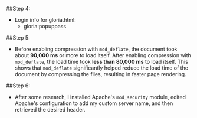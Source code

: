 ##Step 4:
- Login info for gloria.html:
    - gloria:popuppass


##Step 5:
- Before enabling compression with `mod_deflate`, the document took about **90,000 ms** or more to load itself. After enabling compression with `mod_deflate`, the load time took **less than 80,000 ms** to load itself. This shows that `mod_deflate` significantly helped reduce the load time of the document by compressing the files, resulting in faster page rendering.

##Step 6:
- After some research, I installed Apache's `mod_security` module, edited Apache's configuration to add my custom server name, and then retrieved the desired header.